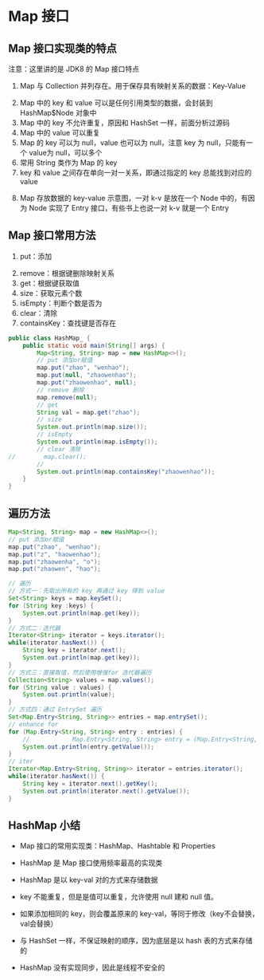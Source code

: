 # Map 接口

## Map 接口实现类的特点

注意：这里讲的是 JDK8 的 Map 接口特点

1. Map 与 Collection 并列存在。用于保存具有映射关系的数据：Key-Value

2) Map 中的 key 和 value 可以是任何引用类型的数据，会封装到 HashMap$Node 对象中
3) Map 中的 key 不允许重复，原因和 HashSet 一样，前面分析过源码
4) Map 中的 value 可以重复
5) Map 的 key 可以为 null，value 也可以为 null，注意 key 为 null，只能有一个 value为 null，可以多个
6) 常用 String 类作为 Map 的 key
7) key 和 value 之间存在单向一对一关系，即通过指定的 key 总能找到对应的 value

8. Map 存放数据的 key-value 示意图，一对 k-v 是放在一个 Node 中的，有因为 Node 实现了 Entry 接口，有些书上也说一对 k-v 就是一个 Entry

## Map 接口常用方法

1. put：添加

2) remove：根据键删除映射关系
3) get：根据键获取值
4) size：获取元素个数
5) isEmpty：判断个数是否为
6) clear：清除
7) containsKey：查找键是否存在

```java
public class HashMap_ {
    public static void main(String[] args) {
        Map<String, String> map = new HashMap<>();
        // put 添加or赋值
        map.put("zhao", "wenhao");
        map.put(null, "zhaowenhao");
        map.put("zhaowenhao", null);
        // remove 删除
        map.remove(null);
        // get
        String val = map.get("zhao");
        // size
        System.out.println(map.size());
        // isEmpty
        System.out.println(map.isEmpty());
        // clear 清除
//        map.clear();
        //
        System.out.println(map.containsKey("zhaowenhao"));
    }
}
```

## 遍历方法

```java
Map<String, String> map = new HashMap<>();
// put 添加or赋值
map.put("zhao", "wenhao");
map.put("z", "haowenhao");
map.put("zhaowenha", "o");
map.put("zhaowen", "hao");

// 遍历
// 方式一：先取出所有的 key 再通过 key 得到 value
Set<String> keys = map.keySet();
for (String key :keys) {
    System.out.println(map.get(key));
}
// 方式二：迭代器
Iterator<String> iterator = keys.iterator();
while(iterator.hasNext()) {
    String key = iterator.next();
    System.out.println(map.get(key));
}
// 方式三：直接取值，然后使用增强for 迭代器遍历
Collection<String> values = map.values();
for (String value : values) {
    System.out.println(value);
}
// 方式四：通过 EntrySet 遍历
Set<Map.Entry<String, String>> entries = map.entrySet();
// enhance for
for (Map.Entry<String, String> entry : entries) {
    //            Map.Entry<String, String> entry = (Map.Entry<String, String>) obj;
    System.out.println(entry.getValue());
}
// iter
Iterator<Map.Entry<String, String>> iterator = entries.iterator();
while(iterator.hasNext()) {
    String key = iterator.next().getKey();
    System.out.println(iterator.next().getValue());
}
```

## HashMap 小结

- Map 接口的常用实现类：HashMap、Hashtable 和 Properties

- HashMap 是 Map 接口使用频率最高的实现类

- HashMap 是以 key-val 对的方式来存储数据

- key 不能重复，但是是值可以重复，允许使用 null 建和 null 值。

- 如果添加相同的 key，则会覆盖原来的 key-val，等同于修改（key不会替换，val会替换）

- 与 HashSet 一样，不保证映射的顺序，因为底层是以 hash 表的方式来存储的

- HashMap 没有实现同步，因此是线程不安全的